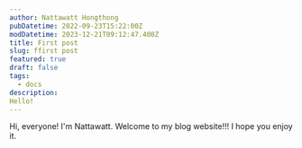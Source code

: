 ```yaml
---
author: Nattawatt Hongthong
pubDatetime: 2022-09-23T15:22:00Z
modDatetime: 2023-12-21T09:12:47.400Z
title: First post
slug: ffirst post
featured: true
draft: false
tags:
  - docs
description:
Hello!
---
```

Hi, everyone!
I'm Nattawatt. Welcome to my blog website!!!
I hope you enjoy it.